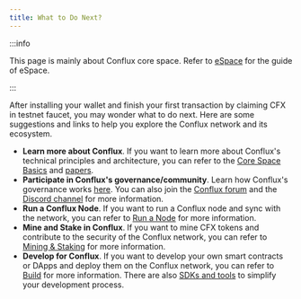 ```yaml
---
title: What to Do Next?
---
```


:::info

This page is mainly about Conflux core space. Refer to [eSpace](../../../espace/learn/intro.md) for the guide of eSpace.

:::

After installing your wallet and finish your first transaction by claiming CFX in testnet faucet, you may wonder what to do next. Here are some suggestions and links to help you explore the Conflux network and its ecosystem.

- **Learn more about Conflux**. If you want to learn more about Conflux's technical principles and architecture, you can refer to the [Core Space Basics](../core-space-basics/core-space-basics.mdx) and [papers](../../../general/conflux-basics/additional-resources/papers.md).
- **Participate in Conflux's governance/community**. Learn how Conflux's governance works [here](../../../general/conflux-basics/conflux-governance/governance-overview.md). You can also join the [Conflux forum](https://forum.conflux.fun/) and the [Discord channel](https://discord.com/invite/aCZkf2C) for more information.
- **Run a Conflux Node**. If you want to run a Conflux node and sync with the network, you can refer to [Run a Node](/docs/category/run-a-node) for more information.
- **Mine and Stake in Conflux**. If you want to mine CFX tokens and contribute to the security of the Conflux network, you can refer to [Mining & Staking](/docs/category/mining--staking) for more information.
- **Develop for Conflux**. If you want to develop your own smart contracts or DApps and deploy them on the Conflux network, you can refer to [Build](../../build/build.mdx) for more information. There are also [SDKs and tools](/docs/category/sdks-and-tools) to simplify your development process.
